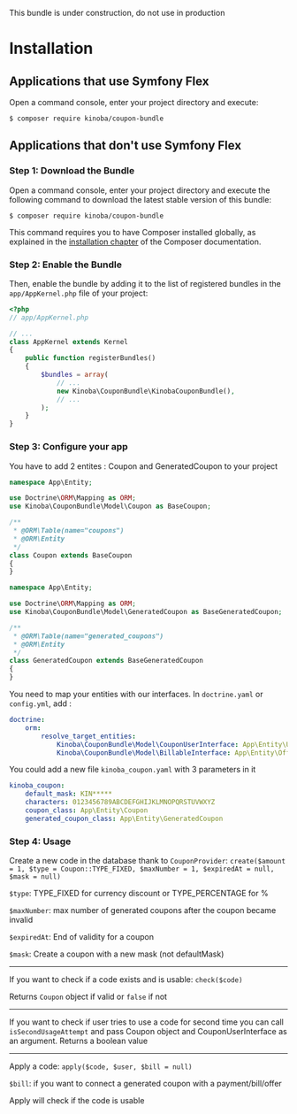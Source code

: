 This bundle is under construction, do not use in production

Installation
============

Applications that use Symfony Flex
----------------------------------

Open a command console, enter your project directory and execute:

```console
$ composer require kinoba/coupon-bundle
```

Applications that don't use Symfony Flex
----------------------------------------

### Step 1: Download the Bundle

Open a command console, enter your project directory and execute the
following command to download the latest stable version of this bundle:

```console
$ composer require kinoba/coupon-bundle
```

This command requires you to have Composer installed globally, as explained
in the [installation chapter](https://getcomposer.org/doc/00-intro.md)
of the Composer documentation.

### Step 2: Enable the Bundle

Then, enable the bundle by adding it to the list of registered bundles
in the `app/AppKernel.php` file of your project:

```php
<?php
// app/AppKernel.php

// ...
class AppKernel extends Kernel
{
    public function registerBundles()
    {
        $bundles = array(
            // ...
            new Kinoba\CouponBundle\KinobaCouponBundle(),
            // ...
        );
    }
}
```

### Step 3: Configure your app

You have to add 2 entites : Coupon and GeneratedCoupon to your project
```php
namespace App\Entity;

use Doctrine\ORM\Mapping as ORM;
use Kinoba\CouponBundle\Model\Coupon as BaseCoupon;

/**
 * @ORM\Table(name="coupons")
 * @ORM\Entity
 */
class Coupon extends BaseCoupon
{
}
```

```php
namespace App\Entity;

use Doctrine\ORM\Mapping as ORM;
use Kinoba\CouponBundle\Model\GeneratedCoupon as BaseGeneratedCoupon;

/**
 * @ORM\Table(name="generated_coupons")
 * @ORM\Entity
 */
class GeneratedCoupon extends BaseGeneratedCoupon
{
}

```


You need to map your entities with our interfaces.
In `doctrine.yaml` or `config.yml`, add :
```yaml
doctrine:
    orm:
        resolve_target_entities:
            Kinoba\CouponBundle\Model\CouponUserInterface: App\Entity\User
            Kinoba\CouponBundle\Model\BillableInterface: App\Entity\Offer
```

You could add a new file `kinoba_coupon.yaml` with 3 parameters in it
```yaml
kinoba_coupon:
    default_mask: KIN*****
    characters: 0123456789ABCDEFGHIJKLMNOPQRSTUVWXYZ
    coupon_class: App\Entity\Coupon
    generated_coupon_class: App\Entity\GeneratedCoupon
```


### Step 4: Usage

Create a new code in the database thank to `CouponProvider`:
`create($amount = 1, $type = Coupon::TYPE_FIXED, $maxNumber = 1, $expiredAt = null, $mask = null)`

`$type`: TYPE_FIXED for currency discount or TYPE_PERCENTAGE for %

`$maxNumber`: max number of generated coupons after the coupon became invalid

`$expiredAt`: End of validity for a coupon

`$mask`: Create a coupon with a new mask (not defaultMask)

---

If you want to check if a code exists and is usable:
`check($code)`

Returns `Coupon` object if valid or `false` if not

---

If you want to check if user tries to use a code for second time you can call `isSecondUsageAttempt` and pass
Coupon object and CouponUserInterface as an argument.
Returns a boolean value

---

Apply a code:
`apply($code, $user, $bill = null)`

`$bill`: if you want to connect a generated coupon with a payment/bill/offer

Apply will check if the code is usable

